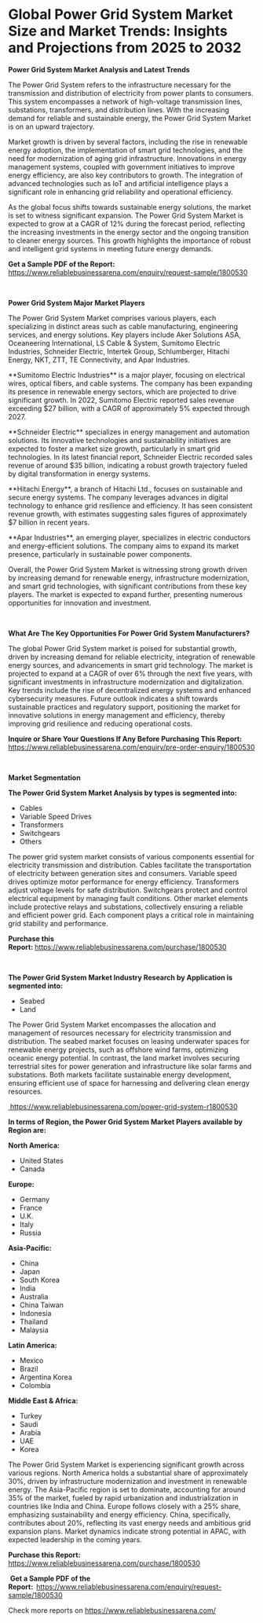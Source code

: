 <p><h1>Global Power Grid System Market Size and Market Trends: Insights and Projections from 2025 to 2032</h1></p><p><strong>Power Grid System Market Analysis and Latest Trends</strong></p>
<p><p>The Power Grid System refers to the infrastructure necessary for the transmission and distribution of electricity from power plants to consumers. This system encompasses a network of high-voltage transmission lines, substations, transformers, and distribution lines. With the increasing demand for reliable and sustainable energy, the Power Grid System Market is on an upward trajectory.</p><p>Market growth is driven by several factors, including the rise in renewable energy adoption, the implementation of smart grid technologies, and the need for modernization of aging grid infrastructure. Innovations in energy management systems, coupled with government initiatives to improve energy efficiency, are also key contributors to growth. The integration of advanced technologies such as IoT and artificial intelligence plays a significant role in enhancing grid reliability and operational efficiency.</p><p>As the global focus shifts towards sustainable energy solutions, the market is set to witness significant expansion. The Power Grid System Market is expected to grow at a CAGR of 12% during the forecast period, reflecting the increasing investments in the energy sector and the ongoing transition to cleaner energy sources. This growth highlights the importance of robust and intelligent grid systems in meeting future energy demands.</p></p>
<p><strong>Get a Sample PDF of the Report:&nbsp;</strong> <a href="https://www.reliablebusinessarena.com/enquiry/request-sample/1800530?utm_campaign=2928&utm_medium=2&utm_source=Github&utm_content=ia&utm_term=07042025&utm_id=power-grid-system">https://www.reliablebusinessarena.com/enquiry/request-sample/1800530</a></p>
<p>&nbsp;</p>
<p><strong>Power Grid System Major Market Players</strong></p>
<p><p>The Power Grid System Market comprises various players, each specializing in distinct areas such as cable manufacturing, engineering services, and energy solutions. Key players include Aker Solutions ASA, Oceaneering International, LS Cable & System, Sumitomo Electric Industries, Schneider Electric, Intertek Group, Schlumberger, Hitachi Energy, NKT, ZTT, TE Connectivity, and Apar Industries.</p><p>**Sumitomo Electric Industries** is a major player, focusing on electrical wires, optical fibers, and cable systems. The company has been expanding its presence in renewable energy sectors, which are projected to drive significant growth. In 2022, Sumitomo Electric reported sales revenue exceeding $27 billion, with a CAGR of approximately 5% expected through 2027.</p><p>**Schneider Electric** specializes in energy management and automation solutions. Its innovative technologies and sustainability initiatives are expected to foster a market size growth, particularly in smart grid technologies. In its latest financial report, Schneider Electric recorded sales revenue of around $35 billion, indicating a robust growth trajectory fueled by digital transformation in energy systems.</p><p>**Hitachi Energy**, a branch of Hitachi Ltd., focuses on sustainable and secure energy systems. The company leverages advances in digital technology to enhance grid resilience and efficiency. It has seen consistent revenue growth, with estimates suggesting sales figures of approximately $7 billion in recent years.</p><p>**Apar Industries**, an emerging player, specializes in electric conductors and energy-efficient solutions. The company aims to expand its market presence, particularly in sustainable power components.</p><p>Overall, the Power Grid System Market is witnessing strong growth driven by increasing demand for renewable energy, infrastructure modernization, and smart grid technologies, with significant contributions from these key players. The market is expected to expand further, presenting numerous opportunities for innovation and investment.</p></p>
<p>&nbsp;</p>
<p><strong>What Are The Key Opportunities For Power Grid System Manufacturers?</strong></p>
<p><p>The global Power Grid System market is poised for substantial growth, driven by increasing demand for reliable electricity, integration of renewable energy sources, and advancements in smart grid technology. The market is projected to expand at a CAGR of over 6% through the next five years, with significant investments in infrastructure modernization and digitalization. Key trends include the rise of decentralized energy systems and enhanced cybersecurity measures. Future outlook indicates a shift towards sustainable practices and regulatory support, positioning the market for innovative solutions in energy management and efficiency, thereby improving grid resilience and reducing operational costs.</p></p>
<p><strong>Inquire or Share Your Questions If Any Before Purchasing This Report:</strong> <a href="https://www.reliablebusinessarena.com/enquiry/pre-order-enquiry/1800530?utm_campaign=2928&utm_medium=2&utm_source=Github&utm_content=ia&utm_term=07042025&utm_id=power-grid-system">https://www.reliablebusinessarena.com/enquiry/pre-order-enquiry/1800530</a></p>
<p>&nbsp;</p>
<p><strong>Market Segmentation</strong></p>
<p><strong>The Power Grid System Market Analysis by types is segmented into:</strong></p>
<p><ul><li>Cables</li><li>Variable Speed Drives</li><li>Transformers</li><li>Switchgears</li><li>Others</li></ul></p>
<p><p>The power grid system market consists of various components essential for electricity transmission and distribution. Cables facilitate the transportation of electricity between generation sites and consumers. Variable speed drives optimize motor performance for energy efficiency. Transformers adjust voltage levels for safe distribution. Switchgears protect and control electrical equipment by managing fault conditions. Other market elements include protective relays and substations, collectively ensuring a reliable and efficient power grid. Each component plays a critical role in maintaining grid stability and performance.</p></p>
<p><strong>Purchase this Report:&nbsp;</strong><a href="https://www.reliablebusinessarena.com/purchase/1800530?utm_campaign=2928&utm_medium=2&utm_source=Github&utm_content=ia&utm_term=07042025&utm_id=power-grid-system">https://www.reliablebusinessarena.com/purchase/1800530</a></p>
<p>&nbsp;</p>
<p><strong>The Power Grid System Market Industry Research by Application is segmented into:</strong></p>
<p><ul><li>Seabed</li><li>Land</li></ul></p>
<p><p>The Power Grid System Market encompasses the allocation and management of resources necessary for electricity transmission and distribution. The seabed market focuses on leasing underwater spaces for renewable energy projects, such as offshore wind farms, optimizing oceanic energy potential. In contrast, the land market involves securing terrestrial sites for power generation and infrastructure like solar farms and substations. Both markets facilitate sustainable energy development, ensuring efficient use of space for harnessing and delivering clean energy resources.</p></p>
<p><a href="https://www.reliablebusinessarena.com/power-grid-system-r1800530?utm_campaign=2928&utm_medium=2&utm_source=Github&utm_content=ia&utm_term=07042025&utm_id=power-grid-system">&nbsp;https://www.reliablebusinessarena.com/power-grid-system-r1800530</a></p>
<p><strong>In terms of Region, the Power Grid System Market Players available by Region are:</strong></p>
<p>
    <p> <strong> North America: </strong>
        <ul>
            <li>United States</li>
            <li>Canada</li>
        </ul>
        </p> 
    <p> <strong> Europe: </strong>
        <ul>
            <li>Germany</li>
            <li>France</li>
            <li>U.K.</li>
            <li>Italy</li>
            <li>Russia</li>
        </ul>
        </p> 
    <p> <strong> Asia-Pacific: </strong>
        <ul>
            <li>China</li>
            <li>Japan</li>
            <li>South Korea</li>
            <li>India</li>
            <li>Australia</li>
            <li>China Taiwan</li>
            <li>Indonesia</li>
            <li>Thailand</li>
            <li>Malaysia</li>
        </ul>
        </p> 
    <p> <strong> Latin America: </strong>
        <ul>
            <li>Mexico</li>
            <li>Brazil</li>
            <li>Argentina Korea</li>
            <li>Colombia</li>
        </ul>
        </p> 
    <p> <strong> Middle East & Africa: </strong>
        <ul>
            <li>Turkey</li>
            <li>Saudi</li>
            <li>Arabia</li>
            <li>UAE</li>
            <li>Korea</li>
        </ul>
    </p>
    </p>
<p><p>The Power Grid System Market is experiencing significant growth across various regions. North America holds a substantial share of approximately 30%, driven by infrastructure modernization and investment in renewable energy. The Asia-Pacific region is set to dominate, accounting for around 35% of the market, fueled by rapid urbanization and industrialization in countries like India and China. Europe follows closely with a 25% share, emphasizing sustainability and energy efficiency. China, specifically, contributes about 20%, reflecting its vast energy needs and ambitious grid expansion plans. Market dynamics indicate strong potential in APAC, with expected leadership in the coming years.</p></p>
<p><strong>Purchase this Report: </strong><a href="https://www.reliablebusinessarena.com/purchase/1800530?utm_campaign=2928&utm_medium=2&utm_source=Github&utm_content=ia&utm_term=07042025&utm_id=power-grid-system">https://www.reliablebusinessarena.com/purchase/1800530</a></p>
<p>&nbsp;<strong>Get a Sample PDF of the Report:&nbsp;&nbsp;</strong><a href="https://www.reliablebusinessarena.com/enquiry/request-sample/1800530?utm_campaign=2928&utm_medium=2&utm_source=Github&utm_content=ia&utm_term=07042025&utm_id=power-grid-system">https://www.reliablebusinessarena.com/enquiry/request-sample/1800530</a></p>
<p><strong></strong></p>
<p>Check more reports on <a href="https://www.reliablebusinessarena.com/?utm_campaign=2928&utm_medium=2&utm_source=Github&utm_content=ia&utm_term=07042025&utm_id=power-grid-system">https://www.reliablebusinessarena.com/</a></p>